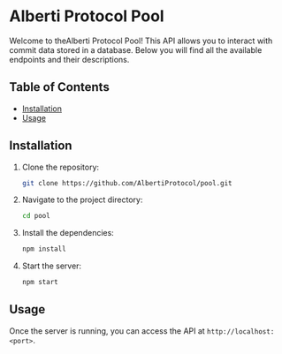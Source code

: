 # Alberti Protocol Pool

Welcome to theAlberti Protocol Pool! This API allows you to interact with commit data stored in a database. Below you will find all the available endpoints and their descriptions.

## Table of Contents
- [Installation](#installation)
- [Usage](#usage)

## Installation

1. Clone the repository:
    ```sh
    git clone https://github.com/AlbertiProtocol/pool.git
    ```
2. Navigate to the project directory:
    ```sh
    cd pool
    ```
3. Install the dependencies:
    ```sh
    npm install
    ```
4. Start the server:
    ```sh
    npm start
    ```

## Usage

Once the server is running, you can access the API at `http://localhost:<port>`.
